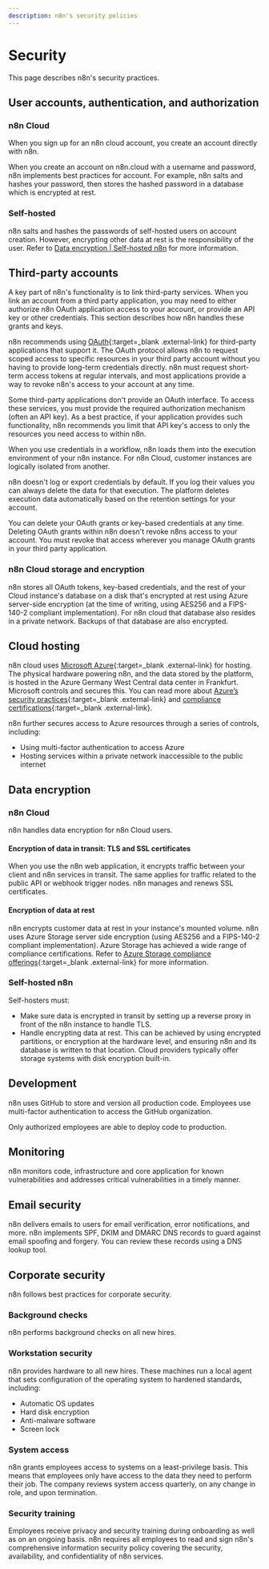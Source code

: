 ```yaml
---
description: n8n's security policies
---
```


# Security

This page describes n8n's security practices.

## User accounts, authentication, and authorization

### n8n Cloud

When you sign up for an n8n cloud account, you create an account directly with n8n. 

When you create an account on n8n.cloud with a username and password, n8n implements best practices for account. For example, n8n salts and hashes your password, then stores the hashed password in a database which is encrypted at rest.

### Self-hosted

n8n salts and hashes the passwords of self-hosted users on account creation. However, encrypting other data at rest is the responsibility of the user. Refer to [Data encryption | Self-hosted n8n](#self-hosted-n8n) for more information.

## Third-party accounts

A key part of n8n's functionality is to link third-party services. When you link an account from a third party application, you may need to either authorize n8n OAuth application access to your account, or provide an API key or other credentials. This section describes how n8n handles these grants and keys.

n8n recommends using [OAuth](https://oauth.net/2/){:target=_blank .external-link} for third-party applications that support it. The OAuth protocol allows n8n to request scoped access to specific resources in your third party account without you having to provide long-term credentials directly. n8n must request short-term access tokens at regular intervals, and most applications provide a way to revoke n8n's access to your account at any time.

Some third-party applications don't provide an OAuth interface. To access these services, you must provide the required authorization mechanism (often an API key). As a best practice, if your application provides such functionality, n8n recommends you limit that API key's access to only the resources you need access to within n8n.

When you use credentials in a workflow, n8n loads them into the execution environment of your n8n instance. For n8n Cloud, customer instances are logically isolated from another.

n8n doesn't log or export credentials by default. If you log their values you can always delete the data for that execution. The platform deletes execution data automatically based on the retention settings for your account.

You can delete your OAuth grants or key-based credentials at any time. Deleting OAuth grants within n8n doesn't revoke n8ns access to your account. You must revoke that access wherever you manage OAuth grants in your third party application.

### n8n Cloud storage and encryption

n8n stores all OAuth tokens, key-based credentials, and the rest of your Cloud instance's database on a disk that's encrypted at rest using Azure server-side encryption (at the time of writing, using AES256 and a FIPS-140-2 compliant implementation). For n8n cloud that database also resides in a private network. Backups of that database are also encrypted.

## Cloud hosting

n8n cloud uses [Microsoft Azure](https://aws.amazon.com/){:target=_blank .external-link} for hosting. The physical hardware powering n8n, and the data stored by the platform, is hosted in the Azure Germany West Central data center in Frankfurt. Microsoft controls and secures this. You can read more about [Azure’s security practices](https://learn.microsoft.com/en-us/azure/security/fundamentals/physical-security){:target=_blank .external-link} and [compliance certifications](https://learn.microsoft.com/en-us/azure/compliance/){:target=_blank .external-link}.

n8n further secures access to Azure resources through a series of controls, including: 

* Using multi-factor authentication to access Azure
* Hosting services within a private network inaccessible to the public internet

## Data encryption

### n8n Cloud

n8n handles data encryption for n8n Cloud users. 

#### Encryption of data in transit: TLS and SSL certificates

When you use the n8n web application, it encrypts traffic between your client and n8n services in transit. The same applies for traffic related to the public API or webhook trigger nodes. n8n manages and renews SSL certificates.


#### Encryption of data at rest

n8n encrypts customer data at rest in your instance's mounted volume. n8n uses Azure Storage server side encryption (using AES256 and a FIPS-140-2 compliant implementation). Azure Storage has achieved a wide range of compliance certifications. Refer to [Azure Storage compliance offerings](https://learn.microsoft.com/en-us/azure/storage/common/storage-compliance-offerings){:target=_blank .external-link} for more information.

### Self-hosted n8n

Self-hosters must:

* Make sure data is encrypted in transit by setting up a reverse proxy in front of the n8n instance to handle TLS.
* Handle encrypting data at rest. This can be achieved by using encrypted partitions, or encryption at the hardware level, and ensuring n8n and its database is written to that location. Cloud providers typically offer storage systems with disk encryption built-in.

## Development

n8n uses GitHub to store and version all production code. Employees use multi-factor authentication to access the GitHub organization.

Only authorized employees are able to deploy code to production.

## Monitoring

n8n monitors code, infrastructure and core application for known vulnerabilities and addresses critical vulnerabilities in a timely manner.

## Email security

n8n delivers emails to users for email verification, error notifications, and more. n8n implements SPF, DKIM and DMARC DNS records to guard against email spoofing and forgery. You can review these records using a DNS lookup tool.

## Corporate security

n8n follows best practices for corporate security.

### Background checks

n8n performs background checks on all new hires.

### Workstation security

n8n provides hardware to all new hires. These machines run a local agent that sets configuration of the operating system to hardened standards, including:

- Automatic OS updates
- Hard disk encryption
- Anti-malware software
- Screen lock


### System access

n8n grants employees access to systems on a least-privilege basis. This means that employees only have access to the data they need to perform their job. The company reviews system access quarterly, on any change in role, and upon termination.

### Security training

Employees receive privacy and security training during onboarding as well as on an ongoing basis. n8n requires all employees to read and sign n8n's comprehensive information security policy covering the security, availability, and confidentiality of n8n services.
